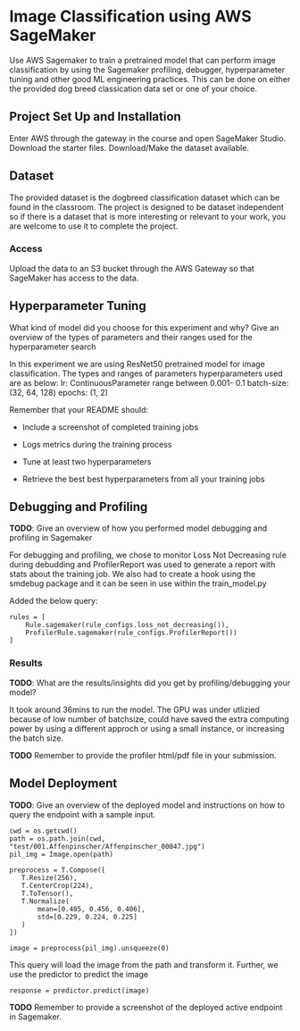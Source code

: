 # Image Classification using AWS SageMaker

Use AWS Sagemaker to train a pretrained model that can perform image classification by using the Sagemaker profiling, debugger, hyperparameter tuning and other good ML engineering practices. This can be done on either the provided dog breed classication data set or one of your choice.

## Project Set Up and Installation
Enter AWS through the gateway in the course and open SageMaker Studio. 
Download the starter files.
Download/Make the dataset available. 

## Dataset
The provided dataset is the dogbreed classification dataset which can be found in the classroom.
The project is designed to be dataset independent so if there is a dataset that is more interesting or relevant to your work, you are welcome to use it to complete the project.

### Access
Upload the data to an S3 bucket through the AWS Gateway so that SageMaker has access to the data. 

## Hyperparameter Tuning
What kind of model did you choose for this experiment and why? Give an overview of the types of parameters and their ranges used for the hyperparameter search

In this experiment we are using ResNet50 pretrained model for image classification. The types and ranges of parameters hyperparameters used are as below:
    lr: ContinuousParameter range between 0.001- 0.1
    batch-size: (32, 64, 128)
    epochs: (1, 2)
    
    
Remember that your README should:
- Include a screenshot of completed training jobs


- Logs metrics during the training process


- Tune at least two hyperparameters


- Retrieve the best best hyperparameters from all your training jobs


## Debugging and Profiling
**TODO**: Give an overview of how you performed model debugging and profiling in Sagemaker

For debugging and profiling, we chose to monitor Loss Not Decreasing rule during debudding and ProfilerReport was used to generate a report with stats about the training job. We also had to create a hook using the smdebug package and it can be seen in use within the train_model.py 

Added the below query:
```
rules = [ 
    Rule.sagemaker(rule_configs.loss_not_decreasing()),
    ProfilerRule.sagemaker(rule_configs.ProfilerReport())
]
```


### Results
**TODO**: What are the results/insights did you get by profiling/debugging your model?

It took around 36mins to run the model. The GPU was under utlizied because of low number of batchsize, could have saved the extra computing power by using a different approch or using a small instance, or increasing the batch size.

**TODO** Remember to provide the profiler html/pdf file in your submission.


## Model Deployment
**TODO**: Give an overview of the deployed model and instructions on how to query the endpoint with a sample input.
```
cwd = os.getcwd()
path = os.path.join(cwd, "test/001.Affenpinscher/Affenpinscher_00047.jpg")
pil_img = Image.open(path)

preprocess = T.Compose([
   T.Resize(256),
   T.CenterCrop(224),
   T.ToTensor(),
   T.Normalize(
       mean=[0.485, 0.456, 0.406],
       std=[0.229, 0.224, 0.225]
   )
])

image = preprocess(pil_img).unsqueeze(0)
```
This query will load the image from the path and transform it. Further, we use the predictor to predict the image
```
response = predictor.predict(image)
```

**TODO** Remember to provide a screenshot of the deployed active endpoint in Sagemaker.


